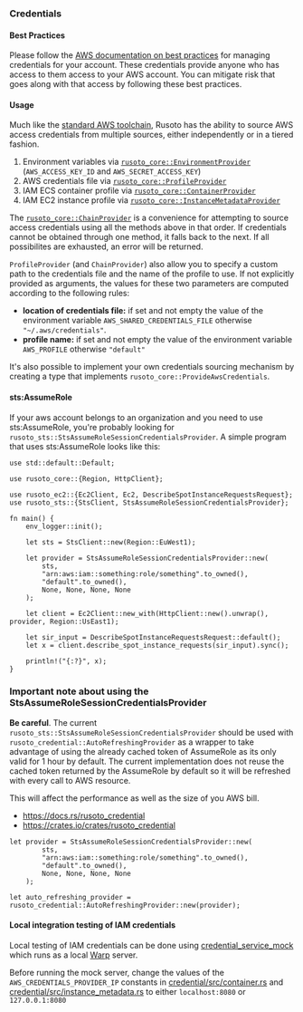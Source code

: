 ### Credentials

#### Best Practices

Please follow the [AWS documentation on best practices](https://docs.aws.amazon.com/general/latest/gr/aws-access-keys-best-practices.html) for managing credentials for your account. These credentials provide anyone who has access to them access to your AWS account. You can mitigate risk that goes along with that access by following these best practices.

#### Usage

Much like the [standard AWS toolchain](https://docs.aws.amazon.com/cli/latest/userguide/cli-chap-configure.html), Rusoto has the ability to source AWS access credentials from multiple sources, either independently or in a tiered fashion.

1. Environment variables via [`rusoto_core::EnvironmentProvider`](https://docs.rs/rusoto_credential/latest/rusoto_credential/struct.EnvironmentProvider.html) (`AWS_ACCESS_KEY_ID` and `AWS_SECRET_ACCESS_KEY`)
2. AWS credentials file via [`rusoto_core::ProfileProvider`](https://docs.rs/rusoto_credential/latest/rusoto_credential/struct.ProfileProvider.html)
3. IAM ECS container profile via [`rusoto_core::ContainerProvider`](https://docs.rs/rusoto_credential/latest/rusoto_credential/struct.ContainerProvider.html)
4. IAM EC2 instance profile via [`rusoto_core::InstanceMetadataProvider`](https://docs.rs/rusoto_credential/latest/rusoto_credential/struct.InstanceMetadataProvider.html)

The [`rusoto_core::ChainProvider`](https://docs.rs/rusoto_credential/latest/rusoto_credential/struct.ChainProvider.html) is a convenience for attempting to source access credentials using all the methods above in that order.
If credentials cannot be obtained through one method, it falls back to the next.
If all possibilites are exhausted, an error will be returned.

`ProfileProvider` (and `ChainProvider`) also allow you to specify a custom path to the credentials file and the name of the profile to use.
If not explicitly provided as arguments, the values for these two parameters are computed according to the following rules:
* **location of credentials file:** if set and not empty the value of the environment variable `AWS_SHARED_CREDENTIALS_FILE` otherwise `"~/.aws/credentials"`.
* **profile name:** if set and not empty the value of the environment variable ```AWS_PROFILE``` otherwise `"default"`

It's also possible to implement your own credentials sourcing mechanism by creating a type that implements `rusoto_core::ProvideAwsCredentials`.

#### sts:AssumeRole

If your aws account belongs to an organization and you need to use sts:AssumeRole, you're probably looking for `rusoto_sts::StsAssumeRoleSessionCredentialsProvider`. A simple program that uses sts:AssumeRole looks like this:

```rust,no_run
use std::default::Default;

use rusoto_core::{Region, HttpClient};

use rusoto_ec2::{Ec2Client, Ec2, DescribeSpotInstanceRequestsRequest};
use rusoto_sts::{StsClient, StsAssumeRoleSessionCredentialsProvider};

fn main() {
    env_logger::init();

    let sts = StsClient::new(Region::EuWest1);

    let provider = StsAssumeRoleSessionCredentialsProvider::new(
        sts,
        "arn:aws:iam::something:role/something".to_owned(),
        "default".to_owned(),
        None, None, None, None
    );

    let client = Ec2Client::new_with(HttpClient::new().unwrap(), provider, Region::UsEast1);

    let sir_input = DescribeSpotInstanceRequestsRequest::default();
    let x = client.describe_spot_instance_requests(sir_input).sync();

    println!("{:?}", x);
}
```

### Important note about using the StsAssumeRoleSessionCredentialsProvider

**Be careful**. The current `rusoto_sts::StsAssumeRoleSessionCredentialsProvider` should be used with `rusoto_credential::AutoRefreshingProvider` as a wrapper to take advantage of using the already cached token of AssumeRole as its only valid for 1 hour by default.
The current implementation does not reuse the cached token returned by the AssumeRole by default so it will be refreshed with every call to AWS resource.

This will affect the performance as well as the size of you AWS bill.

- https://docs.rs/rusoto_credential
- https://crates.io/crates/rusoto_credential
```
let provider = StsAssumeRoleSessionCredentialsProvider::new(
        sts,
        "arn:aws:iam::something:role/something".to_owned(),
        "default".to_owned(),
        None, None, None, None
    );

let auto_refreshing_provider = rusoto_credential::AutoRefreshingProvider::new(provider);
```

#### Local integration testing of IAM credentials

Local testing of IAM credentials can be done using [credential_service_mock](rusoto/credential_service_mock) which runs as a local [Warp](https://crates.io/crates/warp) server.
 
Before running the mock server, change the values of the `AWS_CREDENTIALS_PROVIDER_IP` constants in [credential/src/container.rs](rusoto/credential/src/container.rs) and [credential/src/instance_metadata.rs](rusoto/credential/src/instance_metadata.rs) to either `localhost:8080` or `127.0.0.1:8080`